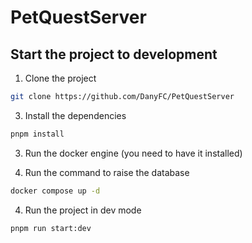 # PetQuestServer

## Start the project to development
1. Clone the project
```bash
git clone https://github.com/DanyFC/PetQuestServer
```

3. Install the dependencies
```bash
pnpm install
```

3. Run the docker engine (you need to have it installed)

3. Run the command to raise the database
```bash
docker compose up -d
```

4. Run the project in dev mode
```bash
pnpm run start:dev
```